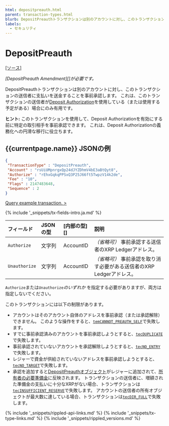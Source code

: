 ```yaml
---
html: depositpreauth.html
parent: transaction-types.html
blurb: DepositPreauthトランザクションは別のアカウントに対し、このトランザクションの送信者に支払いを送金することを事前承認します。
labels:
  - セキュリティ
---
```


# DepositPreauth
[[ソース]](https://github.com/ripple/rippled/blob/master/src/ripple/app/tx/impl/DepositPreauth.cpp "Source")

_\[DepositPreauth Amendment\]\[\]が必要です。_

DepositPreauthトランザクションは別のアカウントに対し、このトランザクションの送信者に支払いを送金することを事前承認します。 これは、このトランザクションの送信者が[Deposit Authorization](depositauth.html)を使用している（または使用する予定がある）場合にのみ有用です。

**ヒント:** このトランザクションを使用して、Deposit Authorizationを有効にする前に特定の取引相手を事前承認できます。 これは、Deposit Authorizationの義務化への円滑な移行に役立ちます。

## {{currentpage.name}} JSONの例

```json
{
 "TransactionType" : "DepositPreauth",
 "Account" : "rsUiUMpnrgxQp24dJYZDhmV4bE3aBtQyt8",
 "Authorize" : "rEhxGqkqPPSxQ3P25J66ft5TwpzV14k2de",
 "Fee" : "10",
 "Flags" : 2147483648,
 "Sequence" : 2
}
```

[Query example transaction. >](websocket-api-tool.html?server=wss%3A%2F%2Fxrplcluster.com%2F&req=%7B%22id%22%3A%22example_DepositPreauth%22%2C%22command%22%3A%22tx%22%2C%22transaction%22%3A%22CB1BF910C93D050254C049E9003DA1A265C107E0C8DE4A7CFF55FADFD39D5656%22%2C%22binary%22%3Afalse%7D)

{% include '_snippets/tx-fields-intro.ja.md' %}
<!--{# fix md highlighting_ #}-->


| フィールド         | JSONの型 | \[内部の型\]\[\] | 説明                                        |
|:------------- |:------ |:------------ |:----------------------------------------- |
| `Authorize`   | 文字列    | AccountID    | _（省略可）_ 事前承認する送信者のXRP Ledgerアドレス。         |
| `Unauthorize` | 文字列    | AccountID    | _（省略可）_ 事前承認を取り消す必要がある送信者のXRP Ledgerアドレス。 |

`Authorize`または`Unauthorize`_のいずれか_ を指定する必要がありますが、両方は指定しないでください。

このトランザクションには以下の制限があります。

- アカウントはそのアカウント自体のアドレスを事前承認（または承認解除）できません。 このような操作をすると、[`temCANNOT_PREAUTH_SELF`](tem-codes.html)で失敗します。
- すでに事前承認済みのアカウントを事前承認しようとすると、[`tecDUPLICATE`](tec-codes.html)で失敗します。
- 事前承認されていないアカウントを承認解除しようとすると、[`tecNO_ENTRY`](tec-codes.html)で失敗します。
- レジャーで資金が供給されていないアドレスを事前承認しようとすると、[`tecNO_TARGET`](tec-codes.html)で失敗します。
- 承認を追加すると[DepositPreauthオブジェクト](depositpreauth-object.html)がレジャーに追加されて、[所有者の必要準備金](reserves.html#所有者準備金)に反映されます。 トランザクションの送信者に、増額された準備金の支払いに十分なXRPがない場合、トランザクションは[`tecINSUFFICIENT_RESERVE`](tec-codes.html)で失敗します。 アカウントの送信者の所有オブジェクトが最大数に達している場合、トランザクションは[`tecDIR_FULL`](tec-codes.html)で失敗します。


<!--{# common link defs #}-->
{% include '_snippets/rippled-api-links.md' %}
{% include '_snippets/tx-type-links.md' %}
{% include '_snippets/rippled_versions.md' %}
